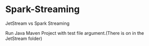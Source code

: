 # Spark-Streaming
JetStream vs Spark Streaming

Run Java Maven Project with test file argument.(There is on in the JetStream folder)
  
